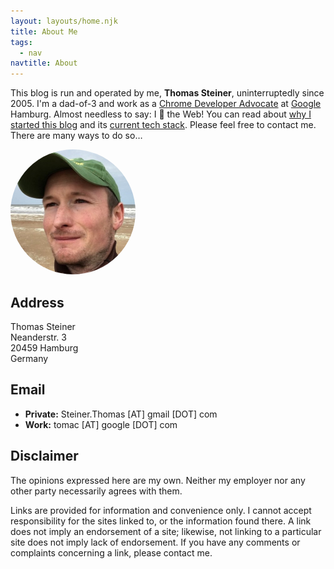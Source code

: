 ```yaml
---
layout: layouts/home.njk
title: About Me
tags:
  - nav
navtitle: About
---
```


This blog is run and operated by me, **Thomas Steiner**, uninterruptedly
since 2005. I'm a dad-of-3 and work as a
[Chrome Developer Advocate](https://careers.google.com/jobs/results/?company=Google&company=Google&q=%22Developer%20Advocate%22%20%22Chrome%22)
at [Google](https://www.google.com/) Hamburg. Almost needless to say: I
<span aria-label="love" role="img" class="heading-effect">🧡</span> the Web! You
can read about
[why I started this blog](/2005/10/23/why-i-started-to-blog-010629/) and its
[current tech stack](/2019/09/29/the-redesigned-blogccasion-is-live/). Please
feel free to contact me. There are many ways to do so…

<div>
  <img style="border: 0; border-radius: 50%;" src="/images/thomas_steiner.jpg" alt="Thomas Steiner" width="200" height="200">
</div>

## Address

<p>
  Thomas Steiner<br>
  Neanderstr. 3<br>
  20459 Hamburg<br>
  Germany
</p>

## Email

- **Private:** Steiner.Thomas [AT] gmail [DOT] com
- **Work:** tomac [AT] google [DOT] com

## Disclaimer

The opinions expressed here are my own. Neither my employer nor any other party
necessarily agrees with them.

Links are provided for information and convenience only. I cannot accept
responsibility for the sites linked to, or the information found there. A link
does not imply an endorsement of a site; likewise, not linking to a particular
site does not imply lack of endorsement. If you have any comments or complaints
concerning a link, please contact me.
